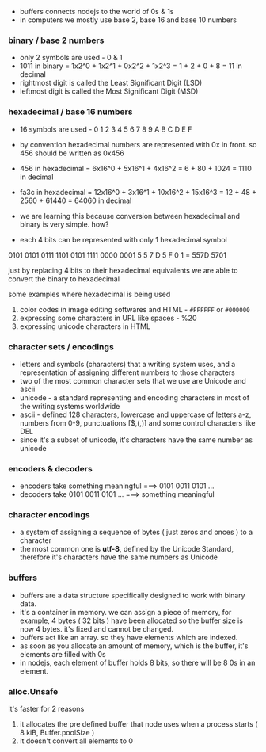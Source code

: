 - buffers connects nodejs to the world of 0s & 1s
- in computers we mostly use base 2, base 16 and base 10 numbers

### binary / base 2 numbers

- only 2 symbols are used - 0 & 1
- 1011 in binary = 1x2^0 + 1x2^1 + 0x2^2 + 1x2^3 = 1 + 2 + 0 + 8 = 11 in decimal
- rightmost digit is called the Least Significant Digit (LSD)
- leftmost digit is called the Most Significant Digit (MSD)

### hexadecimal / base 16 numbers

- 16 symbols are used - 0 1 2 3 4 5 6 7 8 9 A B C D E F
- by convention hexadecimal numbers are represented with 0x in front. so 456 should be written as 0x456
- 456 in hexadecimal = 6x16^0 + 5x16^1 + 4x16^2 = 6 + 80 + 1024 = 1110 in decimal
- fa3c in hexadecimal = 12x16^0 + 3x16^1 + 10x16^2 + 15x16^3 = 12 + 48 + 2560 + 61440 = 64060 in decimal

- we are learning this because conversion between hexadecimal and binary is very simple. how?
- each 4 bits can be represented with only 1 hexadecimal symbol

0101 0101 0111 1101 0101 1111 0000 0001
5 5 7 D 5 F 0 1 = 557D 5701

just by replacing 4 bits to their hexadecimal equivalents we are able to convert the binary to hexadecimal

some examples where hexadecimal is being used

1. color codes in image editing softwares and HTML - `#FFFFFF` or `#000000`
2. expressing some characters in URL like spaces - %20
3. expressing unicode characters in HTML

### character sets / encodings

- letters and symbols (characters) that a writing system uses, and a representation of assigning different numbers to those characters
- two of the most common character sets that we use are Unicode and ascii
- unicode - a standard representing and encoding characters in most of the writing systems worldwide
- ascii - defined 128 characters, lowercase and uppercase of letters a-z, numbers from 0-9, punctuations [$,(,)] and some control characters like DEL
- since it's a subset of unicode, it's characters have the same number as unicode

### encoders & decoders

- encoders take something meaningful ===> 0101 0011 0101 ...
- decoders take 0101 0011 0101 ... ===> something meaningful

### character encodings

- a system of assigning a sequence of bytes ( just zeros and onces ) to a character
- the most common one is **utf-8**, defined by the Unicode Standard, therefore it's characters have the same numbers as Unicode

### buffers

- buffers are a data structure specifically designed to work with binary data.
- it's a container in memory. we can assign a piece of memory, for example, 4 bytes ( 32 bits ) have been allocated so the buffer size is now 4 bytes. it's fixed and cannot be changed.
- buffers act like an array. so they have elements which are indexed.
- as soon as you allocate an amount of memory, which is the buffer, it's elements are filled with 0s
- in nodejs, each element of buffer holds 8 bits, so there will be 8 0s in an element.

### alloc.Unsafe

it's faster for 2 reasons

1. it allocates the pre defined buffer that node uses when a process starts ( 8 kiB, Buffer.poolSize )
2. it doesn't convert all elements to 0
